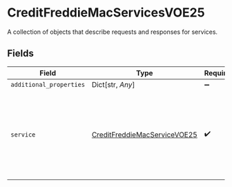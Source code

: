 # CreditFreddieMacServicesVOE25

A collection of objects that describe requests and responses for services.


## Fields

| Field                                                                                                        | Type                                                                                                         | Required                                                                                                     | Description                                                                                                  |
| ------------------------------------------------------------------------------------------------------------ | ------------------------------------------------------------------------------------------------------------ | ------------------------------------------------------------------------------------------------------------ | ------------------------------------------------------------------------------------------------------------ |
| `additional_properties`                                                                                      | Dict[str, *Any*]                                                                                             | :heavy_minus_sign:                                                                                           | N/A                                                                                                          |
| `service`                                                                                                    | [CreditFreddieMacServiceVOE25](../../models/shared/creditfreddiemacservicevoe25.md)                          | :heavy_check_mark:                                                                                           | A collection of details related to a fulfillment service or product in terms of request, process and result. |
